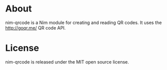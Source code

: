 About
=====

nim-qrcode is a Nim module for creating and reading QR codes. It uses the http://goqr.me/ QR code API.

License
=======

nim-qrcode is released under the MIT open source license.
